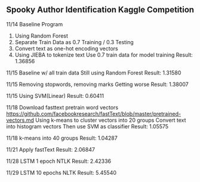 Spooky Author Identification Kaggle Competition
-----------------------------------------------
11/14
Baseline Program
1. Using Random Forest
2. Separate Train Data as 0.7 Training / 0.3 Testing
3. Convert text as one-hot encoding vectors
4. Using JIEBA to tokenize text
Use 0.7 train data for model training
Result: 1.36856

11/15
Baseline w/ all train data
Still using Random Forest
Result: 1.31580

11/15
Removing stopwords, removing marks
Getting worse
Result: 1.38007

11/15
Using SVM(Linear)
Result: 0.60411

11/18
Download fasttext pretrain word vectors
https://github.com/facebookresearch/fastText/blob/master/pretrained-vectors.md
Using k-means to cluster vectors into 20 groups
Convert text into histogram vectors
Then use SVM as classifier
Result: 1.05575

11/18
k-means into 40 groups
Result: 1.04287

11/21
Apply fastText
Result: 2.06847



11/28
LSTM 1 epoch
NTLK
Result: 2.42336

11/29
LSTM 10 epochs
NLTK
Result: 5.45540